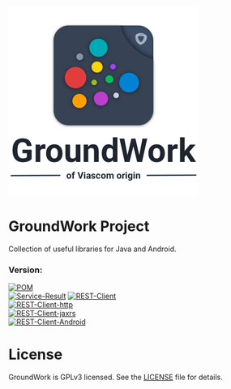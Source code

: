 ![GroundWork-Icon][1]

GroundWork Project
==================
Collection of useful libraries for Java and Android.

### Version:
[![POM](https://img.shields.io/badge/POM-v1.1-red.svg)](https://github.com/viascom/groundwork)<br/>
[![Service-Result](https://img.shields.io/badge/Service--Result-v1.0-red.svg)](https://github.com/viascom/groundwork)
[![REST-Client](https://img.shields.io/badge/REST--Client-v2.1-red.svg)](https://github.com/viascom/groundwork)<br/>
[![REST-Client-http](https://img.shields.io/badge/REST--Client--http-v1.1-red.svg)](https://github.com/viascom/groundwork)<br/>
[![REST-Client-jaxrs](https://img.shields.io/badge/REST--Client--jaxrs-v1.0-red.svg)](https://github.com/viascom/groundwork)<br/>
[![REST-Client-Android](https://img.shields.io/badge/REST--Client--Android-v1.0-red.svg)](https://github.com/viascom/groundwork)

# License
GroundWork is GPLv3 licensed. See the [LICENSE](https://github.com/Viascom/groundwork/blob/master/LICENSE) file for details.

[1]: ViascomGroundWorkIcon.png
